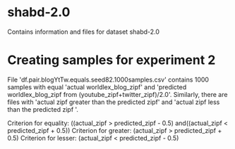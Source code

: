 # shabd-2.0
Contains information and files for dataset shabd-2.0


# Creating samples for experiment 2
File 'df.pair.blogYtTw.equals.seed82.1000samples.csv' contains 1000 samples with equal 'actual worldlex_blog_zipf' and 'predicted worldlex_blog_zipf from (youtube_zipf+twitter_zipf)/2.0'. Similarly, there are files with 'actual zipf greater than the predicted zipf' and 'actual zipf less than the predicted zipf '.

Criterion for equality: ((actual_zipf > predicted_zipf - 0.5) and((actual_zipf < predicted_zipf + 0.5))
Criterion for greater: (actual_zipf > predicted_zipf + 0.5)
Criterion for lesser: (actual_zipf < predicted_zipf - 0.5)
